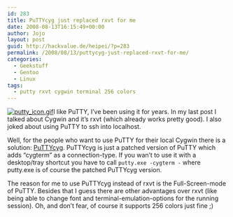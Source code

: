 ```yaml
---
id: 283
title: PuTTYcyg just replaced rxvt for me
date: 2008-08-13T16:15:49+00:00
author: Jojo
layout: post
guid: http://hackvalue.de/heipei/?p=283
permalink: /2008/08/13/puttycyg-just-replaced-rxvt-for-me/
categories:
  - Geekstuff
  - Gentoo
  - Linux
tags:
  - putty rxvt cygwin terminal 256 colors
---
```

[<img src='/heipei/wp-content/gallery/logos/putty_icon.gif' alt='putty_icon.gif' class='alignleft' />](http://code.google.com/p/puttycyg/)I like PuTTY, I&#8217;ve been using it for years. In my last post I talked about Cygwin and it&#8217;s rxvt (which already works pretty good). I also joked about using PuTTY to ssh into localhost.
  
Well, for the people who want to use PuTTY for their local Cygwin there is a solution: [PuTTYcyg](http://code.google.com/p/puttycyg/). PuTTYcyg is just a patched version of PuTTY which adds &#8220;cygterm&#8221; as a connection-type. If you wan&#8217;t to use it with a desktop/tray shortcut you have to call `putty.exe -cygterm -` where putty.exe is of course the patched PuTTYcyg version.
  
The reason for me to use PuTTYcyg instead of rxvt is the Full-Screen-mode of PuTTY. Besides that I guess there are other advantages over rxvt (like being able to change font and terminal-emulation-options for the running session). Oh, and don&#8217;t fear, of course it supports 256 colors just fine ;)